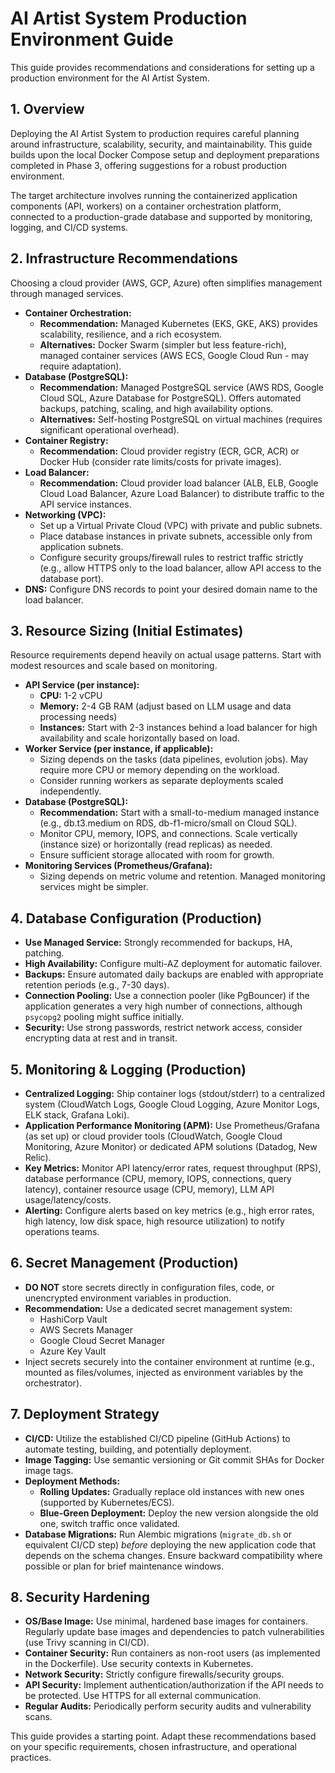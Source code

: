 # AI Artist System Production Environment Guide

This guide provides recommendations and considerations for setting up a production environment for the AI Artist System.

## 1. Overview

Deploying the AI Artist System to production requires careful planning around infrastructure, scalability, security, and maintainability. This guide builds upon the local Docker Compose setup and deployment preparations completed in Phase 3, offering suggestions for a robust production environment.

The target architecture involves running the containerized application components (API, workers) on a container orchestration platform, connected to a production-grade database and supported by monitoring, logging, and CI/CD systems.

## 2. Infrastructure Recommendations

Choosing a cloud provider (AWS, GCP, Azure) often simplifies management through managed services.

*   **Container Orchestration:**
    *   **Recommendation:** Managed Kubernetes (EKS, GKE, AKS) provides scalability, resilience, and a rich ecosystem.
    *   **Alternatives:** Docker Swarm (simpler but less feature-rich), managed container services (AWS ECS, Google Cloud Run - may require adaptation).
*   **Database (PostgreSQL):**
    *   **Recommendation:** Managed PostgreSQL service (AWS RDS, Google Cloud SQL, Azure Database for PostgreSQL). Offers automated backups, patching, scaling, and high availability options.
    *   **Alternatives:** Self-hosting PostgreSQL on virtual machines (requires significant operational overhead).
*   **Container Registry:**
    *   **Recommendation:** Cloud provider registry (ECR, GCR, ACR) or Docker Hub (consider rate limits/costs for private images).
*   **Load Balancer:**
    *   **Recommendation:** Cloud provider load balancer (ALB, ELB, Google Cloud Load Balancer, Azure Load Balancer) to distribute traffic to the API service instances.
*   **Networking (VPC):**
    *   Set up a Virtual Private Cloud (VPC) with private and public subnets.
    *   Place database instances in private subnets, accessible only from application subnets.
    *   Configure security groups/firewall rules to restrict traffic strictly (e.g., allow HTTPS only to the load balancer, allow API access to the database port).
*   **DNS:** Configure DNS records to point your desired domain name to the load balancer.

## 3. Resource Sizing (Initial Estimates)

Resource requirements depend heavily on actual usage patterns. Start with modest resources and scale based on monitoring.

*   **API Service (per instance):**
    *   **CPU:** 1-2 vCPU
    *   **Memory:** 2-4 GB RAM (adjust based on LLM usage and data processing needs)
    *   **Instances:** Start with 2-3 instances behind a load balancer for high availability and scale horizontally based on load.
*   **Worker Service (per instance, if applicable):**
    *   Sizing depends on the tasks (data pipelines, evolution jobs). May require more CPU or memory depending on the workload.
    *   Consider running workers as separate deployments scaled independently.
*   **Database (PostgreSQL):**
    *   **Recommendation:** Start with a small-to-medium managed instance (e.g., db.t3.medium on RDS, db-f1-micro/small on Cloud SQL).
    *   Monitor CPU, memory, IOPS, and connections. Scale vertically (instance size) or horizontally (read replicas) as needed.
    *   Ensure sufficient storage allocated with room for growth.
*   **Monitoring Services (Prometheus/Grafana):**
    *   Sizing depends on metric volume and retention. Managed monitoring services might be simpler.

## 4. Database Configuration (Production)

*   **Use Managed Service:** Strongly recommended for backups, HA, patching.
*   **High Availability:** Configure multi-AZ deployment for automatic failover.
*   **Backups:** Ensure automated daily backups are enabled with appropriate retention periods (e.g., 7-30 days).
*   **Connection Pooling:** Use a connection pooler (like PgBouncer) if the application generates a very high number of connections, although `psycopg2` pooling might suffice initially.
*   **Security:** Use strong passwords, restrict network access, consider encrypting data at rest and in transit.

## 5. Monitoring & Logging (Production)

*   **Centralized Logging:** Ship container logs (stdout/stderr) to a centralized system (CloudWatch Logs, Google Cloud Logging, Azure Monitor Logs, ELK stack, Grafana Loki).
*   **Application Performance Monitoring (APM):** Use Prometheus/Grafana (as set up) or cloud provider tools (CloudWatch, Google Cloud Monitoring, Azure Monitor) or dedicated APM solutions (Datadog, New Relic).
*   **Key Metrics:** Monitor API latency/error rates, request throughput (RPS), database performance (CPU, memory, IOPS, connections, query latency), container resource usage (CPU, memory), LLM API usage/latency/costs.
*   **Alerting:** Configure alerts based on key metrics (e.g., high error rates, high latency, low disk space, high resource utilization) to notify operations teams.

## 6. Secret Management (Production)

*   **DO NOT** store secrets directly in configuration files, code, or unencrypted environment variables in production.
*   **Recommendation:** Use a dedicated secret management system:
    *   HashiCorp Vault
    *   AWS Secrets Manager
    *   Google Cloud Secret Manager
    *   Azure Key Vault
*   Inject secrets securely into the container environment at runtime (e.g., mounted as files/volumes, injected as environment variables by the orchestrator).

## 7. Deployment Strategy

*   **CI/CD:** Utilize the established CI/CD pipeline (GitHub Actions) to automate testing, building, and potentially deployment.
*   **Image Tagging:** Use semantic versioning or Git commit SHAs for Docker image tags.
*   **Deployment Methods:**
    *   **Rolling Updates:** Gradually replace old instances with new ones (supported by Kubernetes/ECS).
    *   **Blue-Green Deployment:** Deploy the new version alongside the old one, switch traffic once validated.
*   **Database Migrations:** Run Alembic migrations (`migrate_db.sh` or equivalent CI/CD step) *before* deploying the new application code that depends on the schema changes. Ensure backward compatibility where possible or plan for brief maintenance windows.

## 8. Security Hardening

*   **OS/Base Image:** Use minimal, hardened base images for containers. Regularly update base images and dependencies to patch vulnerabilities (use Trivy scanning in CI/CD).
*   **Container Security:** Run containers as non-root users (as implemented in the Dockerfile). Use security contexts in Kubernetes.
*   **Network Security:** Strictly configure firewalls/security groups.
*   **API Security:** Implement authentication/authorization if the API needs to be protected. Use HTTPS for all external communication.
*   **Regular Audits:** Periodically perform security audits and vulnerability scans.

This guide provides a starting point. Adapt these recommendations based on your specific requirements, chosen infrastructure, and operational practices.

